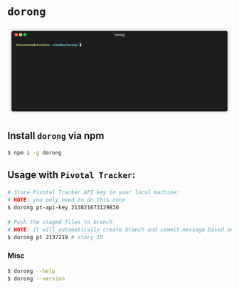 # `dorong`

![demo](https://github.com/Daivasmara/dorong/blob/main/assets/demo.gif?raw=true)

## Install `dorong` via npm

```bash
$ npm i -g dorong
```

## Usage with `Pivotal Tracker`:
> 
```bash
# Store Pivotal Tracker API key in your local machine:
# NOTE: you only need to do this once
$ dorong pt-api-key 213821673129836

# Push the staged files to branch
# NOTE: it will automatically create branch and commit message based on provided Pivotal Tracker story
$ dorong pt 2137219 # story ID
```

### Misc
```bash
$ dorong --help
$ dorong --version
```
